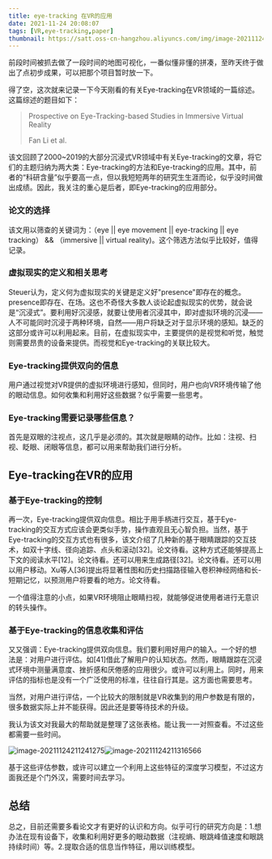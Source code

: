 ```yaml
---
title: eye-tracking 在VR的应用
date: 2021-11-24 20:08:07
tags: [VR,eye-tracking,paper]
thumbnail: https://satt.oss-cn-hangzhou.aliyuncs.com/img/image-20211124211241275.png
---
```




前段时间被抓去做了一段时间的地图可视化，一番似懂非懂的拼凑，至昨天终于做出了点初步成果，可以把那个项目暂时放一下。

得了空，这次就来记录一下今天刚看的有关Eye-tracking在VR领域的一篇综述。这篇综述的题目如下：

> Prospective on Eye-Tracking-based Studies in Immersive Virtual Reality
>
> Fan Li et al.

该文回顾了2000~2019的大部分沉浸式VR领域中有关Eye-tracking的文章，将它们的主题归纳为两大类：Eye-tracking的方法和Eye-tracking的应用。其中，前者的“科研含量”似乎要高一点，但以我短短两年的研究生生涯而论，似乎没时间做出成绩。因此，我关注的重心是后者，即Eye-tracking的应用部分。

### 论文的选择

该文用以筛查的关键词为：（eye || eye movement || eye-tracking || eye tracking） && （immersive || virtual reality)。这个筛选方法似乎比较好，值得记录。

### 虚拟现实的定义和相关思考

Steuer认为，定义何为虚拟现实的关键是定义好"presence"即存在的概念。presence即存在、在场。这也不奇怪大多数人谈论起虚拟现实的优势，就会说是“沉浸式”。要利用好沉浸感，就要让使用者沉浸其中，即对虚拟环境的沉浸——人不可能同时沉浸于两种环境，自然——用户将缺乏对于显示环境的感知。缺乏的这部分或许可以利用起来。目前，在虚拟现实中，主要提供的是视觉和听觉，触觉则需要昂贵的设备来提供。而视觉和Eye-tracking的关联比较大。

### Eye-tracking提供双向的信息

用户通过视觉对VR提供的虚拟环境进行感知，但同时，用户也向VR环境传输了他的眼动信息。如何收集和利用好这些数据？似乎需要一些思考。

### Eye-tracking需要记录哪些信息？

首先是双眼的注视点，这几乎是必须的。其次就是眼睛的动作。比如：注视、扫视、眨眼、闭眼等信息，都可以用来帮助我们进行分析。

## Eye-tracking在VR的应用

### 基于Eye-tracking的控制

再一次，Eye-tracking提供双向信息。相比于用手柄进行交互，基于Eye-tracking的交互方式应该会更类似手势，操作直观且无心智负担。当然，基于Eye-tracking的交互方式也有很多，该文介绍了几种新的基于眼睛跟踪的交互技术，如双十字线、径向追踪、点头和滚动[32]。论文待看。这种方式还能够提高上下文的阅读水平[12]。论文待看。还可以用来生成路径[32]。论文待看。还可以用以用户移动。Xu等人[36]提出将显著性图和历史扫描路径输入卷积神经网络和长-短期记忆，以预测用户将要看的地方。论文待看。

一个值得注意的小点，如果VR环境阻止眼睛扫视，就能够促进使用者进行无意识的转头操作。

### 基于Eye-tracking的信息收集和评估

又又强调：Eye-tracking提供双向信息。我们要利用好用户的输入。一个好的想法是：对用户进行评估。如[41]借此了解用户的认知状态。然而，眼睛跟踪在沉浸式环境中测量满意度、挫折感和厌倦感的应用很少。或许可以利用上。同时，用来评估的指标也是没有一个广泛使用的标准，往往自行其是。这方面也需要思考。

当然，对用户进行评估，一个比较大的限制就是VR收集到的用户参数是有限的，很多数据实际上并不能获得。因此还是要等待技术的升级。

我认为该文对我最大的帮助就是整理了这张表格。能让我一一对照查看。不过这些都需要一些时间。

![image-20211124211241275](https://satt.oss-cn-hangzhou.aliyuncs.com/img/image-20211124211241275.png)![image-20211124211316566](https://satt.oss-cn-hangzhou.aliyuncs.com/img/image-20211124211316566.png)

基于这些评估参数，或许可以建立一个利用上这些特征的深度学习模型，不过这方面我还是个门外汉，需要时间去学习。



## 总结

总之，目前还需要多看论文才有更好的认识和方向。似乎可行的研究方向是：1.想办法在现有设备下，收集和利用好更多的眼动数据（注视熵、眼跳峰值速度和眼跳持续时间）等。2.提取合适的信息当作特征，用以训练模型。

